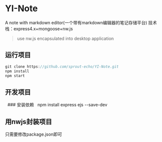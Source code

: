 # YI-Note
A note with markdown editor(一个带有markdown编辑器的笔记存储平台)
技术栈：express4.x+mongoose+nw.js
>use nw.js encapsulated into desktop application

## 运行项目
```javascript
git clone https://github.com/sprout-echo/YI-Note.git
npm install
npm start
```
## 开发项目
   ### 安装依赖
   npm install express ejs --save-dev
   
## 用nwjs封装项目
只需要修改package.json即可

